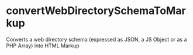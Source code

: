 # convertWebDirectorySchemaToMarkup
Converts a web directory schema (expressed as JSON, a JS Object or as a PHP Array) into HTML Markup
